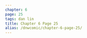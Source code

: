 ```yaml
---
chapter: 6
page: 25
tags: dan lin
title: Chapter 6 Page 25
alias: /dnwcomic/chapter-6-page-25/
---
```

